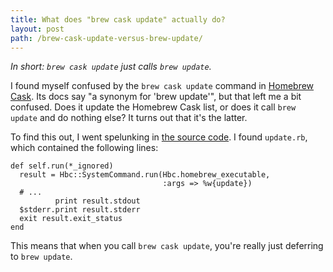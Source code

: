 ```yaml
---
title: What does "brew cask update" actually do?
layout: post
path: /brew-cask-update-versus-brew-update/
---
```


_In short: `brew cask update` just calls `brew update`._

I found myself confused by the `brew cask update` command in [Homebrew Cask](http://caskroom.io/). Its docs say "a synonym for 'brew update'", but that left me a bit confused. Does it update the Homebrew Cask list, or does it call `brew update` and do nothing else? It turns out that it's the latter.

To find this out, I went spelunking in [the source code](https://github.com/caskroom/homebrew-cask). I found `update.rb`, which contained the following lines:

```
def self.run(*_ignored)
  result = Hbc::SystemCommand.run(Hbc.homebrew_executable,
                                  :args => %w{update})
  # ...
          print result.stdout
  $stderr.print result.stderr
  exit result.exit_status
end
```

This means that when you call `brew cask update`, you're really just deferring to `brew update`.
